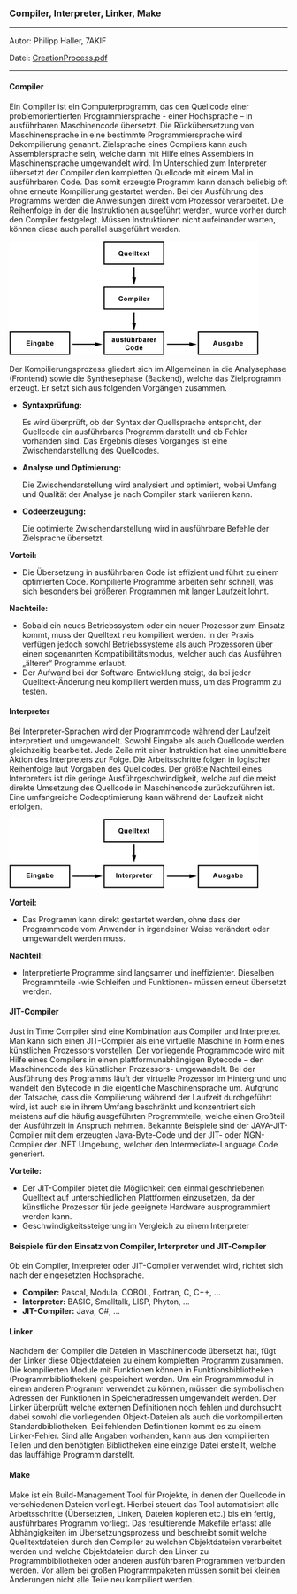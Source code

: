 ### Compiler, Interpreter, Linker, Make
---
Autor: Philipp Haller, 7AKIF

Datei: [CreationProcess.pdf](./CreationProcess.pdf)

---
#### Compiler

Ein Compiler ist ein Computerprogramm, das den Quellcode einer problemorientierten Programmiersprache  - einer Hochsprache – in ausführbaren Maschinencode übersetzt. Die Rückübersetzung von Maschinensprache in eine bestimmte Programmiersprache wird Dekompilierung genannt. Zielsprache eines Compilers kann auch Assemblersprache sein, welche dann mit Hilfe eines Assemblers in Maschinensprache umgewandelt wird. Im Unterschied zum Interpreter übersetzt der Compiler den kompletten Quellcode mit einem Mal in ausführbaren Code. Das somit erzeugte Programm kann danach beliebig oft ohne erneute Kompilierung gestartet werden. Bei der Ausführung des Programms werden die Anweisungen direkt vom Prozessor verarbeitet. Die Reihenfolge in der die Instruktionen ausgeführt werden, wurde vorher durch den Compiler festgelegt. Müssen Instruktionen nicht aufeinander warten, können diese auch parallel ausgeführt werden. 

![Compiler.png](./Compiler.png)
 
Der Kompilierungsprozess gliedert sich im Allgemeinen  in die Analysephase (Frontend) sowie die Synthesephase (Backend), welche das Zielprogramm erzeugt. Er setzt sich aus folgenden Vorgängen zusammen.

-	**Syntaxprüfung:**

    Es wird überprüft, ob der Syntax der Quellsprache entspricht, der Quellcode ein ausführbares Programm darstellt und ob Fehler vorhanden sind. Das Ergebnis dieses Vorganges ist eine Zwischendarstellung des Quellcodes.

-	**Analyse und Optimierung:**

    Die Zwischendarstellung wird analysiert und optimiert, wobei Umfang und Qualität der Analyse je nach Compiler stark variieren kann.

-	**Codeerzeugung:**

    Die optimierte Zwischendarstellung wird in ausführbare Befehle der Zielsprache übersetzt.

**Vorteil:**
-	Die Übersetzung in ausführbaren Code ist effizient und führt zu einem optimierten Code. Kompilierte Programme arbeiten sehr schnell, was sich besonders bei größeren Programmen mit langer Laufzeit lohnt.

**Nachteile:**
-	Sobald ein neues Betriebssystem oder ein neuer Prozessor zum Einsatz kommt, muss der Quelltext neu kompiliert werden. In der Praxis verfügen jedoch sowohl Betriebssysteme als auch Prozessoren über einen sogenannten Kompatibilitätsmodus, welcher auch das Ausführen „älterer“ Programme erlaubt.
-	Der Aufwand bei der Software-Entwicklung steigt, da bei jeder Quelltext-Änderung neu kompiliert werden muss, um das Programm zu testen.

#### Interpreter

Bei Interpreter-Sprachen wird der Programmcode während der Laufzeit interpretiert und  umgewandelt.  Sowohl Eingabe als auch Quellcode werden gleichzeitig bearbeitet. Jede Zeile mit einer Instruktion hat eine unmittelbare Aktion des Interpreters zur Folge. Die Arbeitsschritte folgen in logischer Reihenfolge laut Vorgaben des Quellcodes. Der größte Nachteil eines Interpreters ist die geringe Ausführgeschwindigkeit, welche auf die meist direkte Umsetzung des Quellcode in Maschinencode zurückzuführen ist. Eine umfangreiche Codeoptimierung kann während der Laufzeit nicht erfolgen.
 
![Interpreter.png](./Interpreter.png)

**Vorteil:**
-	Das Programm kann direkt gestartet werden, ohne dass der Programmcode vom Anwender in irgendeiner Weise verändert oder umgewandelt werden muss.

**Nachteil:**
-	Interpretierte Programme sind langsamer und ineffizienter. Dieselben Programmteile -wie Schleifen und Funktionen-  müssen erneut übersetzt werden.

#### JIT-Compiler

Just in Time Compiler sind eine Kombination aus Compiler und Interpreter. Man kann sich einen JIT-Compiler als eine virtuelle Maschine in Form eines künstlichen Prozessors vorstellen. Der vorliegende Programmcode wird mit Hilfe eines Compilers in einen plattformunabhängigen Bytecode – den Maschinencode des künstlichen Prozessors- umgewandelt. Bei der Ausführung des Programms läuft der virtuelle Prozessor im Hintergrund  und wandelt den Bytecode in die eigentliche Maschinensprache um. Aufgrund der Tatsache, dass die Kompilierung während der Laufzeit durchgeführt wird, ist auch sie in ihrem Umfang beschränkt und konzentriert sich meistens auf die häufig ausgeführten Programmteile, welche einen Großteil der Ausführzeit in Anspruch nehmen.
Bekannte Beispiele sind der JAVA-JIT-Compiler mit dem erzeugten Java-Byte-Code und der JIT- oder NGN-Compiler der .NET Umgebung, welcher den Intermediate-Language Code generiert.

**Vorteile:**
-	Der JIT-Compiler bietet die Möglichkeit den einmal geschriebenen Quelltext auf unterschiedlichen Plattformen einzusetzen, da der künstliche Prozessor für jede geeignete Hardware ausprogrammiert werden kann.
-	Geschwindigkeitssteigerung im Vergleich zu einem Interpreter


#### Beispiele für den Einsatz von  Compiler, Interpreter und JIT-Compiler

Ob ein  Compiler, Interpreter oder JIT-Compiler verwendet wird, richtet sich nach der eingesetzten Hochsprache.

- **Compiler:**	Pascal, Modula, COBOL, Fortran, C, C++, …
- **Interpreter:**	BASIC, Smalltalk, LISP, Phyton, …
- **JIT-Compiler:**	Java, C#, …


#### Linker

Nachdem der Compiler die Dateien in Maschinencode übersetzt hat, fügt der Linker diese Objektdateien zu einem kompletten Programm zusammen. Die kompilierten Module mit Funktionen können in Funktionsbibliotheken (Programmbibliotheken) gespeichert werden. Um ein Programmmodul in einem anderen Programm verwendet zu können, müssen die symbolischen Adressen der Funktionen in Speicheradressen umgewandelt werden.  Der Linker überprüft welche externen Definitionen noch fehlen und durchsucht dabei sowohl die vorliegenden Objekt-Dateien als auch die vorkompilierten Standardbibliotheken. Bei fehlenden Definitionen kommt es zu einem Linker-Fehler. Sind alle Angaben vorhanden, kann aus den kompilierten Teilen und den benötigten Bibliotheken eine einzige Datei erstellt, welche das lauffähige Programm darstellt.

#### Make

Make ist ein Build-Management Tool für Projekte, in denen der Quellcode in verschiedenen Dateien vorliegt. Hierbei steuert das Tool automatisiert alle Arbeitsschritte (Übersetzten, Linken, Dateien kopieren etc.) bis ein fertig, ausführbares Programm vorliegt. Das resultierende Makefile erfasst alle Abhängigkeiten im Übersetzungsprozess und beschreibt somit welche Quelltextdateien durch den Compiler zu welchen Objektdateien verarbeitet werden und welche Objektdateien durch den Linker zu Programmbibliotheken oder anderen ausführbaren Programmen verbunden werden. Vor allem bei großen Programmpaketen müssen somit bei kleinen Änderungen nicht alle Teile neu kompiliert werden.

